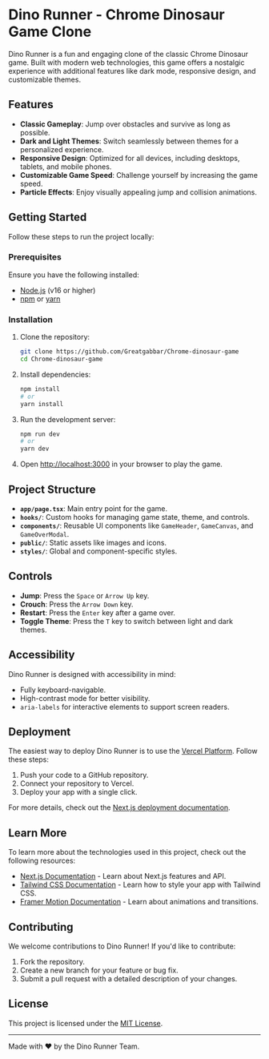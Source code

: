# Dino Runner - Chrome Dinosaur Game Clone

Dino Runner is a fun and engaging clone of the classic Chrome Dinosaur game. Built with modern web technologies, this game offers a nostalgic experience with additional features like dark mode, responsive design, and customizable themes.

## Features

- **Classic Gameplay**: Jump over obstacles and survive as long as possible.
- **Dark and Light Themes**: Switch seamlessly between themes for a personalized experience.
- **Responsive Design**: Optimized for all devices, including desktops, tablets, and mobile phones.
- **Customizable Game Speed**: Challenge yourself by increasing the game speed.
- **Particle Effects**: Enjoy visually appealing jump and collision animations.

## Getting Started

Follow these steps to run the project locally:

### Prerequisites

Ensure you have the following installed:
- [Node.js](https://nodejs.org/) (v16 or higher)
- [npm](https://www.npmjs.com/) or [yarn](https://yarnpkg.com/)

### Installation

1. Clone the repository:
   ```bash
   git clone https://github.com/Greatgabbar/Chrome-dinosaur-game
   cd Chrome-dinosaur-game
   ```

2. Install dependencies:
   ```bash
   npm install
   # or
   yarn install
   ```

3. Run the development server:
   ```bash
   npm run dev
   # or
   yarn dev
   ```

4. Open [http://localhost:3000](http://localhost:3000) in your browser to play the game.

## Project Structure

- **`app/page.tsx`**: Main entry point for the game.
- **`hooks/`**: Custom hooks for managing game state, theme, and controls.
- **`components/`**: Reusable UI components like `GameHeader`, `GameCanvas`, and `GameOverModal`.
- **`public/`**: Static assets like images and icons.
- **`styles/`**: Global and component-specific styles.

## Controls

- **Jump**: Press the `Space` or `Arrow Up` key.
- **Crouch**: Press the `Arrow Down` key.
- **Restart**: Press the `Enter` key after a game over.
- **Toggle Theme**: Press the `T` key to switch between light and dark themes.

## Accessibility

Dino Runner is designed with accessibility in mind:
- Fully keyboard-navigable.
- High-contrast mode for better visibility.
- `aria-labels` for interactive elements to support screen readers.

## Deployment

The easiest way to deploy Dino Runner is to use the [Vercel Platform](https://vercel.com/). Follow these steps:

1. Push your code to a GitHub repository.
2. Connect your repository to Vercel.
3. Deploy your app with a single click.

For more details, check out the [Next.js deployment documentation](https://nextjs.org/docs/app/building-your-application/deploying).

## Learn More

To learn more about the technologies used in this project, check out the following resources:

- [Next.js Documentation](https://nextjs.org/docs) - Learn about Next.js features and API.
- [Tailwind CSS Documentation](https://tailwindcss.com/docs) - Learn how to style your app with Tailwind CSS.
- [Framer Motion Documentation](https://www.framer.com/motion/) - Learn about animations and transitions.

## Contributing

We welcome contributions to Dino Runner! If you'd like to contribute:
1. Fork the repository.
2. Create a new branch for your feature or bug fix.
3. Submit a pull request with a detailed description of your changes.

## License

This project is licensed under the [MIT License](LICENSE).

---

Made with ❤️ by the Dino Runner Team.